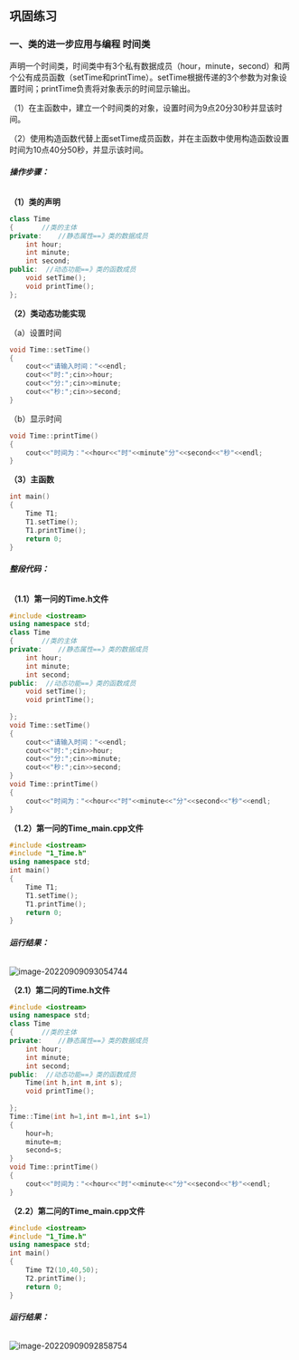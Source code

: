## 巩固练习

### 一、类的进一步应用与编程	时间类

声明一个时间类，时间类中有3个私有数据成员（hour，minute，second）和两个公有成员函数（setTime和printTime）。setTime根据传递的3个参数为对象设置时间；printTime负责将对象表示的时间显示输出。

（1）在主函数中，建立一个时间类的对象，设置时间为9点20分30秒并显该时间。

（2）使用构造函数代替上面setTime成员函数，并在主函数中使用构造函数设置时间为10点40分50秒，并显示该时间。

###### **操作步骤：**

**（1）类的声明**       

```c++
class Time						
{		//类的主体
private:	//静态属性==》类的数据成员 
	int hour;
    int minute;
    int second;
public:  //动态功能==》类的函数成员
    void setTime();
    void printTime();
};
```

**（2）类动态功能实现**

（a）设置时间

```c++
void Time::setTime()
{
    cout<<"请输入时间："<<endl;
    cout<<"时:";cin>>hour;
    cout<<"分:";cin>>minute;
    cout<<"秒:";cin>>second;
}
```

（b）显示时间

```c++
void Time::printTime()
{
    cout<<"时间为："<<hour<<"时"<<minute"分"<<second<<"秒"<<endl;
}
```

**（3）主函数**

```c++
int main()
{
    Time T1;
    T1.setTime();
    T1.printTime();
	return 0;
}
```

###### **整段代码：**

**（1.1）第一问的Time.h文件**

```c++
#include <iostream>
using namespace std;
class Time						
{		//类的主体
private:	//静态属性==》类的数据成员 
	int hour;
    int minute;
    int second;
public:  //动态功能==》类的函数成员
    void setTime();
    void printTime();
    
};
void Time::setTime()
{
    cout<<"请输入时间："<<endl;
    cout<<"时:";cin>>hour;
    cout<<"分:";cin>>minute;
    cout<<"秒:";cin>>second;
}
void Time::printTime()
{
    cout<<"时间为："<<hour<<"时"<<minute<<"分"<<second<<"秒"<<endl;
}
```

**（1.2）第一问的Time_main.cpp文件**

```c++
#include <iostream>
#include "1_Time.h"
using namespace std;
int main()
{
    Time T1;
    T1.setTime();
    T1.printTime();
	return 0;
}
```

###### **运行结果：**

![image-20220909093054744](https://cdn.jsdelivr.net/gh/SanShuiHT-7/Typora-Figure-bed2/image-20220909093054744.png)

**（2.1）第二问的Time.h文件**

```c++
#include <iostream>
using namespace std;
class Time						
{		//类的主体
private:	//静态属性==》类的数据成员 
	int hour;
    int minute;
    int second;
public:  //动态功能==》类的函数成员
	Time(int h,int m,int s);
    void printTime();
    
};
Time::Time(int h=1,int m=1,int s=1)
{
	hour=h;
	minute=m;
	second=s;
}
void Time::printTime()
{
    cout<<"时间为："<<hour<<"时"<<minute<<"分"<<second<<"秒"<<endl;
}
```

**（2.2）第二问的Time_main.cpp文件**

```c++
#include <iostream>
#include "1_Time.h"
using namespace std;
int main()
{
    Time T2(10,40,50);
    T2.printTime();
	return 0;
}
```

###### **运行结果：**

![image-20220909092858754](https://cdn.jsdelivr.net/gh/SanShuiHT-7/Typora-Figure-bed2/image-20220909092858754.png)

